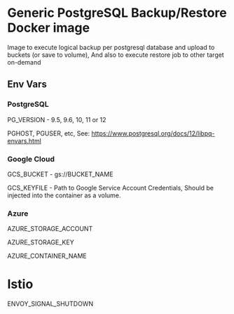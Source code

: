 # Generic PostgreSQL Backup/Restore Docker image
Image to execute logical backup per postgresql database and upload to buckets (or save to volume),
And also to execute restore job to other target on-demand

## Env Vars

### PostgreSQL
PG_VERSION - 9.5, 9.6, 10, 11 or 12

PGHOST, PGUSER, etc, See: https://www.postgresql.org/docs/12/libpq-envars.html


### Google Cloud
GCS_BUCKET - gs://BUCKET_NAME

GCS_KEYFILE - Path to Google Service Account Credentials, Should be injected into the container as a volume.



### Azure
AZURE_STORAGE_ACCOUNT

AZURE_STORAGE_KEY

AZURE_CONTAINER_NAME


# Istio
ENVOY_SIGNAL_SHUTDOWN
